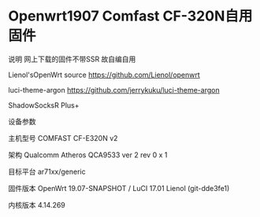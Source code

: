 # Openwrt1907 Comfast CF-320N自用固件

说明
网上下载的固件不带SSR 故自编自用

Lienol'sOpenWrt source  https://github.com/Lienol/openwrt

luci-theme-argon https://github.com/jerrykuku/luci-theme-argon

ShadowSocksR Plus+ 

设备参数

主机型号	COMFAST CF-E320N v2

架构	Qualcomm Atheros QCA9533 ver 2 rev 0 x 1

目标平台	ar71xx/generic

固件版本	OpenWrt 19.07-SNAPSHOT / LuCI 17.01 Lienol (git-dde3fe1)

内核版本	4.14.269
